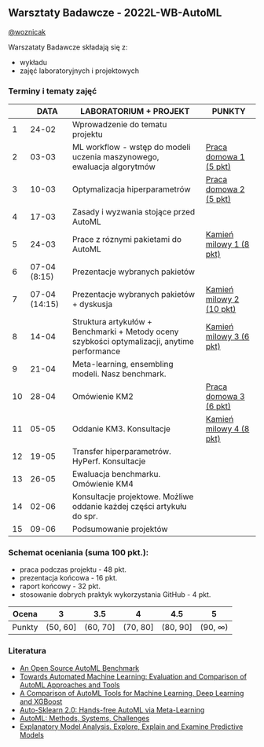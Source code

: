 
## Warsztaty Badawcze - 2022L-WB-AutoML


[@woznicak](https://github.com/woznicak)


Warszataty Badawcze składają się z:
 - wykładu
 - zajęć laboratoryjnych i projektowych

### Terminy i tematy zajęć 


<table>
<thead>
  <tr>
    <th></th>
    <th>DATA</th>
    <th>LABORATORIUM + PROJEKT</th>
    <th>PUNKTY</th>
  </tr>
</thead>
<tbody>
   <tr>
    <td>1</td>
    <td>24-02</td>
    <td>Wprowadzenie do tematu projektu
</td>
    <td></td>
  </tr>
  <tr>
    <td>2</td>
    <td>03-03</td>
    <td>ML workflow - wstęp do modeli uczenia maszynowego, ewaluacja algorytmów
</td>
    <td> 
      <a href="https://github.com/MI2-Education/2022L-WB-AutoML/issues/1"> Praca domowa 1 (5 pkt) </a>
   </td>
  </tr>
  <tr>
    <td>3</td>
    <td>10-03</td>
    <td>Optymalizacja hiperparametrów</td>
    <td>
      <a href="https://github.com/MI2-Education/2022L-WB-AutoML/issues/3">Praca domowa 2 (5 pkt)</a>
    </td>
  </tr>
  <tr>
    <td>4</td>
    <td>17-03</td>
    <td>Zasady i wyzwania stojące przed AutoML</td>
    <td></td>
  </tr>
  <tr>
    <td>5</td>
    <td>24-03</td>
    <td>Prace z róznymi pakietami do AutoML</td>
    <td>
     <a href = "https://github.com/MI2-Education/2022L-WB-AutoML/issues/25" </a> Kamień milowy 1 (8 pkt)</td>
  </tr>
  <tr>
    <td>6</td>
    <td>07-04 (8:15)</td>
    <td>Prezentacje wybranych pakietów</td>
   <td></td>
  </tr>
  <tr>
    <td>7</td>
    <td>07-04 (14:15)</td>
    <td>Prezentacje wybranych pakietów + dyskusja </td>
    <td><a href = "https://github.com/MI2-Education/2022L-WB-AutoML/issues/26"> Kamień milowy 2 (10 pkt)</a></td>
  </tr>
  <tr>
    <td>8</td>
    <td>14-04</td>
    <td>Struktura artykułów + Benchmarki + Metody oceny szybkości optymalizacji,  anytime performance</td>
    <td><a href = "https://github.com/MI2-Education/2022L-WB-AutoML/issues/27"> Kamień milowy 3 (6 pkt) </a></td>
  </tr>
  <tr>
    <td>9</td>
    <td>21-04</td>
    <td>Meta-learning, ensembling modeli. Nasz benchmark.</td>
    <td></td>
  </tr>
  <tr>
    <td>10</td>
    <td>28-04</td>
    <td>Omówienie KM2</td>
    <td><a href = "https://github.com/MI2-Education/2022L-WB-AutoML/issues/28"> Praca domowa 3 (6 pkt)</a></td>
  </tr>
  <tr>
    <td>11</td>
    <td>05-05</td>
    <td>Oddanie KM3. Konsultacje</td>
    <td><a href = "https://github.com/MI2-Education/2022L-WB-AutoML/issues/29">Kamień milowy 4 (8 pkt)</a></td>
  </tr>
  <tr>
    <td>12</td>
    <td>19-05</td>
    <td>Transfer hiperparametrów. HyPerf. Konsultacje</td>
    <td></td>
  </tr>
  <tr>
    <td>13</td>
    <td>26-05</td>
    <td>Ewaluacja benchmarku. Omówienie KM4</td>
    <td></td>
  </tr>
  <tr>
    <td>14</td>
    <td>02-06</td>
    <td>Konsultacje projektowe. Możliwe oddanie każdej części artykułu do spr.</td>
    <td></td>
  </tr>
  <tr>
    <td>15</td>
    <td>09-06</td>
    <td>Podsumowanie projektów</td>
    <td></td>
  </tr>
</tbody>
</table>

### Schemat oceniania (suma 100 pkt.):
-   praca podczas projektu -   48 pkt.
-   prezentacja końcowa - 16 pkt.
-   raport końcowy - 32 pkt.
-   stosowanie dobrych praktyk wykorzystania GitHub - 4 pkt.



| Ocena |  3 | 3.5 | 4 | 4.5 | 5 |
|:---:|:---:|:---:|:---:|:---:|:---:|
| Punkty   | (50, 60] | (60, 70] | (70, 80] | (80, 90] | (90, ∞) |

### Literatura
- [An Open Source AutoML Benchmark](https://arxiv.org/abs/1907.00909)
- [Towards Automated Machine Learning: Evaluation and Comparison of AutoML Approaches and Tools](https://arxiv.org/abs/1908.05557)
- [A Comparison of AutoML Tools for Machine Learning, Deep Learning and XGBoost](https://ieeexplore.ieee.org/abstract/document/9534091)
- [Auto-Sklearn 2.0: Hands-free AutoML via Meta-Learning](https://arxiv.org/abs/2007.04074)
- [AutoML: Methods, Systems, Challenges](https://www.automl.org/wp-content/uploads/2019/05/AutoML_Book.pdf)
- [Explanatory Model Analysis. Explore, Explain and Examine Predictive Models](https://pbiecek.github.io/ema/)

